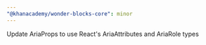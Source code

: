 ```yaml
---
"@khanacademy/wonder-blocks-core": minor
---
```


Update AriaProps to use React's AriaAttributes and AriaRole types
